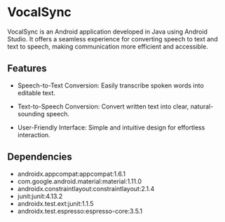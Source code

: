 # VocalSync

VocalSync is an Android application developed in Java using Android Studio. It offers a seamless experience for converting speech to text and text to speech, making communication more efficient and accessible.

## Features

- Speech-to-Text Conversion: Easily transcribe spoken words into editable text.

- Text-to-Speech Conversion: Convert written text into clear, natural-sounding speech.

- User-Friendly Interface: Simple and intuitive design for effortless interaction.

## Dependencies

- androidx.appcompat:appcompat:1.6.1
- com.google.android.material:material:1.11.0
- androidx.constraintlayout:constraintlayout:2.1.4
- junit:junit:4.13.2
- androidx.test.ext:junit:1.1.5
- androidx.test.espresso:espresso-core:3.5.1

